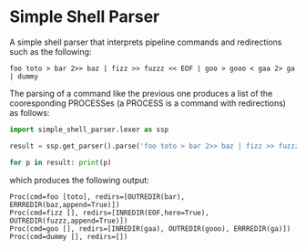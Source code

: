 # Simple Shell Parser

A simple shell parser that interprets pipeline commands and redirections such as the following:

```
foo toto > bar 2>> baz | fizz >> fuzzz << EOF | goo > gooo < gaa 2> ga | dummy
```

The parsing of a command like the previous one produces a list of the cooresponding PROCESSes (a PROCESS is a command with redirections) as follows:

```python
import simple_shell_parser.lexer as ssp

result = ssp.get_parser().parse('foo toto > bar 2>> baz | fizz >> fuzzz << EOF | goo > gooo < gaa 2> ga | dummy')

for p in result: print(p)
```

which produces the following output:

```
Proc(cmd=foo [toto], redirs=[OUTREDIR(bar), ERRREDIR(baz,append=True)])
Proc(cmd=fizz [], redirs=[INREDIR(EOF,here=True), OUTREDIR(fuzzz,append=True)])
Proc(cmd=goo [], redirs=[INREDIR(gaa), OUTREDIR(gooo), ERRREDIR(ga)])
Proc(cmd=dummy [], redirs=[])
```





